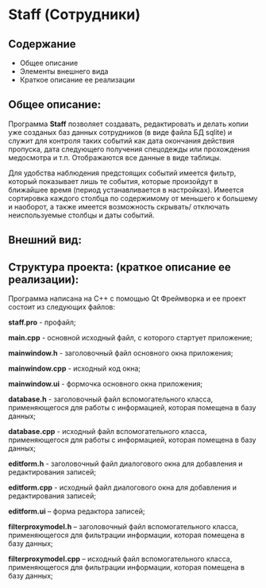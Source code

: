 # Staff (Сотрудники)
## Содержание
* Общее описание
* Элементы внешнего вида
* Краткое описание ее реализации

## Общее описание:
Программа **Staff** позволяет создавать, редактировать и делать копии уже созданых баз данных сотрудников (в виде файла БД sqlite) и служит для контроля таких событий как дата окончания действия пропуска, дата следующего получения спецодежды или прохождения медосмотра и т.п. Отображаются все данные в виде таблицы.

Для удобства наблюдения предстоящих событий имеется фильтр, который показывает лишь те события, которые произойдут в ближайшее время (период устанавливается в настройках). Имеется сортировка каждого столбца по содержимому от меньшего к большему и наоборот, а также имеется возможность скрывать/ отключать неиспользуемые столбцы и даты событий.

## Внешний вид:

## Структура проекта: (краткое описание ее реализации):
Программа написана на C++ с помощью Qt Фреймворка и ее проект состоит из следующих файлов:

**staff.pro** - профайл;

**main.cpp** - основной исходный файл, с которого стартует приложение;

**mainwindow.h** - заголовочный файл основного окна приложения;

**mainwindow.cpp** - исходный код окна;

**mainwindow.ui** - формочка основного окна приложения;

**database.h** - заголовочный файл вспомогательного класса, применяющегося для работы с информацией, которая помещена в базу данных;

**database.cpp** - исходный файл вспомогательного класса, применяющегося для работы с информацией, которая помещена в базу данных;

**editform.h** - заголовочный файл диалогового окна для добавления и редактирования записей;

**editform.cpp** - исходный файл диалогового окна для добавления и редактирования записей;

**editform.ui** – форма редактора записей;

**filterproxymodel.h** – заголовочный файл вспомогательного класса, применяющегося для фильтрации информации, которая помещена в базу данных;

**filterproxymodel.cpp** – исходный файл вспомогательного класса, применяющегося для фильтрации информации, которая помещена в базу данных;
